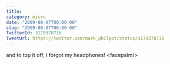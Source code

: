 ```yaml
---
title: 
category: micro
date: "2009-08-07T00:00:00"
slug: "2009-08-07T00:00:00"
TwitterId: 3179378716
TweetUrl: https://twitter.com/mark_philpot/status/3179378716
---
```


and to top it off, I forgot my headphones! &lt;facepalm/&gt;

